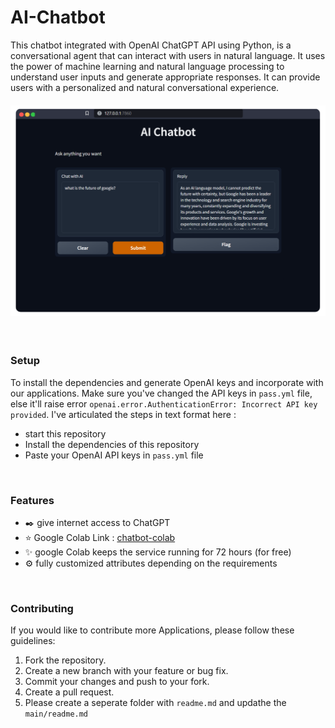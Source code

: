 # AI-Chatbot
This chatbot integrated with OpenAI ChatGPT API using Python, is a conversational agent that can interact with users in natural language. It uses the power of machine learning and natural language processing to understand user inputs and generate appropriate responses. It can provide users with a personalized and natural conversational experience.


<h4 align="center">
<img src="https://github.com/xiaowuc2/ChatGPT-Python-Applications/blob/main/resource/ss4.png" width="850">
</h4>

  
<br>

### Setup


To install the dependencies and generate OpenAI keys and incorporate with our applications. Make sure you've changed the API keys in `pass.yml` file, else it'll raise error `openai.error.AuthenticationError: Incorrect API key provided`. I've articulated the steps in text format here : 

- start this repository
- Install the dependencies of this repository 
- Paste your OpenAI API keys in `pass.yml` file

<br>

### Features

- ✒️ give internet access to ChatGPT
- ⭐ Google Colab Link : [chatbot-colab](https://colab.research.google.com/drive/1-irHRZEUCbfon_gO8MIfnvZpwZ9CnJqR?usp=sharing)
- ✨ google Colab keeps the service running for 72 hours (for free)
- ⚙️ fully customized attributes depending on the requirements

<br>

### Contributing

If you would like to contribute more Applications, please follow these guidelines:

 
1. Fork the repository.
2. Create a new branch with your feature or bug fix.
3. Commit your changes and push to your fork.
4. Create a pull request.
5. Please create a seperate folder with `readme.md` and updathe the `main/readme.md`

